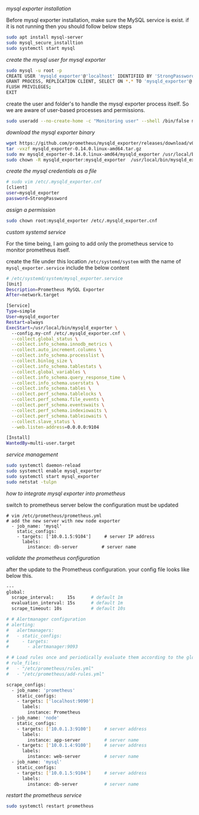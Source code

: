 _mysql exporter installation_

Before mysql exporter installation, make sure the MySQL service is exist. if it is not running then you should follow below steps

```bash
sudo apt install mysql-server
sudo mysql_secure_installtion
sudo systemctl start mysql
```

_create the mysql user for mysql exporter_

```bash
sudo mysql -u root -p 
CREATE USER 'mysqld_exporter'@'localhost' IDENTIFIED BY 'StrongPassword' WITH MAX_USER_CONNECTIONS 2;
GRANT PROCESS, REPLICATION CLIENT, SELECT ON *.* TO 'mysqld_exporter'@'localhost';
FLUSH PRIVILEGES;
EXIT
```

create the user and folder's to handle the mysql exporter process itself. So we are aware of user-based processes and permissions.

```bash
sudo useradd --no-create-home -c "Monitoring user" --shell /bin/false mysqld_exporter
```

_download the mysql exporter binary_

```bash
wget https://github.com/prometheus/mysqld_exporter/releases/download/v0.14.0/mysqld_exporter-0.14.0.linux-amd64.tar.gz
tar -vxzf mysqld_exporter-0.14.0.linux-amd64.tar.gz
sudo mv mysqld_exporter-0.14.0.linux-amd64/mysqld_exporter /usr/local/bin/
sudo chown -R mysqld_exporter:mysqld_exporter  /usr/local/bin/mysqld_exporter
```

_create the mysql credentials as a file_

```bash
# sudo vim /etc/.mysqld_exporter.cnf
[client]
user=mysqld_exporter
password=StrongPassword
```
_assign a permission_

```bash
sudo chown root:mysqld_exporter /etc/.mysqld_exporter.cnf
```


_custom systemd service_

For the time being, I am going to add only the prometheus service to monitor prometheus itself.

create the file under this location `/etc/systemd/system` with the name of `mysql_exporter.service` include the below content

```bash
# /etc/systemd/system/mysql_exporter.service
[Unit]
Description=Prometheus MySQL Exporter
After=network.target

[Service]
Type=simple
User=mysqld_exporter
Restart=always
ExecStart=/usr/local/bin/mysqld_exporter \
  --config.my-cnf /etc/.mysqld_exporter.cnf \
  --collect.global_status \
  --collect.info_schema.innodb_metrics \
  --collect.auto_increment.columns \
  --collect.info_schema.processlist \
  --collect.binlog_size \
  --collect.info_schema.tablestats \
  --collect.global_variables \
  --collect.info_schema.query_response_time \
  --collect.info_schema.userstats \
  --collect.info_schema.tables \
  --collect.perf_schema.tablelocks \
  --collect.perf_schema.file_events \
  --collect.perf_schema.eventswaits \
  --collect.perf_schema.indexiowaits \
  --collect.perf_schema.tableiowaits \
  --collect.slave_status \
  --web.listen-address=0.0.0.0:9104

[Install]
WantedBy=multi-user.target
```

_service management_

```bash
sudo systemctl daemon-reload
sudo systemctl enable mysql_exporter
sudo systemctl start mysql_exporter
sudo netstat -tulpn
```

_how to integrate mysql exporter into prometheus_

switch to prometheus server below the configuration must be updated 

```
# vim /etc/prometheus/prometheus.yml
# add the new server with new node exporter
  - job_name: 'mysql'
    static_configs: 
    - targets: ['10.0.1.5:9104']     # server IP address
      labels: 
        instance: db-server         # server name

```


_validate the prometheus configuration_

after the update to the Prometheus configuration. your config file looks like below this.

```bash
---
global:
  scrape_interval:     15s      # default 1m
  evaluation_interval: 15s      # default 1m
  scrape_timeout: 10s           # default 10s

# # Alertmanager configuration
# alerting:
#   alertmanagers:
#   - static_configs:
#     - targets:
#       - alertmanager:9093

# # Load rules once and periodically evaluate them according to the global 'evaluation_interval'.
# rule_files:
#   - "/etc/prometheus/rules.yml"
#   - "/etc/prometheus/add-rules.yml"

scrape_configs:
  - job_name: 'prometheus'
    static_configs:
    - targets: ['localhost:9090']
      labels: 
        instance: Prometheus
  - job_name: 'node'
    static_configs: 
    - targets: ['10.0.1.3:9100']     # server address 
      labels: 
        instance: app-server         # server name
    - targets: ['10.0.1.4:9100']     # server address 
      labels: 
        instance: web-server         # server name
  - job_name: 'mysql'
    static_configs: 
    - targets: ['10.0.1.5:9104']     # server address
      labels: 
        instance: db-server          # server name
```

_restart the prometheus service_

```bash
sudo systemctl restart prometheus
``` 
